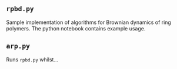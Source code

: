 ## `rpbd.py`
Sample implementation of algorithms for Brownian dynamics of ring polymers.
The python notebook contains example usage.

## `arp.py`
Runs `rpbd.py` whilst...
